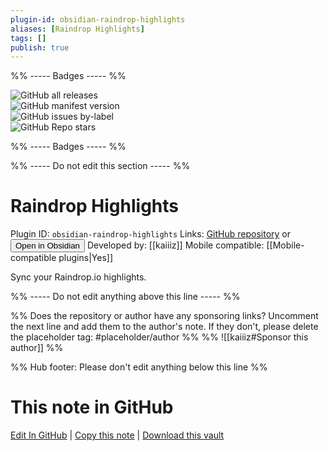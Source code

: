 ```yaml
---
plugin-id: obsidian-raindrop-highlights
aliases: [Raindrop Highlights]
tags: []
publish: true
---
```


%% ----- Badges ----- %%

![GitHub all releases](https://img.shields.io/github/downloads/kaiiiz/obsidian-raindrop-highlights-plugin/total?color=573E7A&logo=github&style=for-the-badge)  
![GitHub manifest version](https://img.shields.io/github/manifest-json/v/kaiiiz/obsidian-raindrop-highlights-plugin?color=573E7A&logo=github&style=for-the-badge)  
![GitHub issues by-label](https://img.shields.io/github/issues/kaiiiz/obsidian-raindrop-highlights-plugin/help%20wanted?color=573E7A&logo=github&style=for-the-badge)  
![GitHub Repo stars](https://img.shields.io/github/stars/kaiiiz/obsidian-raindrop-highlights-plugin?color=573E7A&logo=github&style=for-the-badge)

%% ----- Badges ----- %%

%% ----- Do not edit this section ----- %%

# Raindrop Highlights

Plugin ID: `obsidian-raindrop-highlights`
Links: [GitHub repository](https://github.com/kaiiiz/obsidian-raindrop-highlights-plugin) or [<button id=HH>Open in Obsidian</button>](obsidian://show-plugin?id=obsidian-raindrop-highlights)
Developed by: [[kaiiiz]]
Mobile compatible: [[Mobile-compatible plugins|Yes]]

Sync your Raindrop.io highlights.

%% ----- Do not edit anything above this line ----- %%

%% Does the repository or author have any sponsoring links? Uncomment the next line and add them to the author's note. If they don't, please delete the placeholder tag: #placeholder/author %%
%% ![[kaiiiz#Sponsor this author]] %%

%% Hub footer: Please don't edit anything below this line %%

# This note in GitHub

<span class="git-footer">[Edit In GitHub](https://github.dev/obsidian-community/obsidian-hub/blob/main/02%20-%20Community%20Expansions/02.05%20All%20Community%20Expansions/Plugins/obsidian-raindrop-highlights.md "git-hub-edit-note") | [Copy this note](https://raw.githubusercontent.com/obsidian-community/obsidian-hub/main/02%20-%20Community%20Expansions/02.05%20All%20Community%20Expansions/Plugins/obsidian-raindrop-highlights.md "git-hub-copy-note") | [Download this vault](https://github.com/obsidian-community/obsidian-hub/archive/refs/heads/main.zip "git-hub-download-vault") </span>
